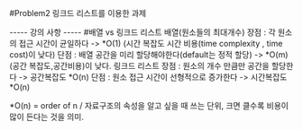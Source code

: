 #Problem2 
링크드 리스트를 이용한 과제





----- 강의 사항 -----
#배열 vs 링크드 리스트
  배열(원소들의 최대개수)
   장점 : 각 원소의 접근 시간이 균일하다 -> *O(1) (시간 복잡도  시간 비용(time complexity , time cost)이 낮다)
   단점 : 배열 공간을 미리 할당해야한다(default는 정적 할당) -> *O(m) (공간 복잡도,공간비용)이 낮다.
  링크드 리스트
    장점 : 원소의 개수 만큼만 공간을 할당한다 -> 공간복잡도 *O(n)
    단점 : 원소 접근 시간이 선형적으로 증가한다 -> 시간복잡도 *O(n)
    
*O(n) = order of n / 자료구조의 속성을 알고 싶을 때 쓰는 단위, 크면 클수록 비용이 많이 든다는 것을 의미.
